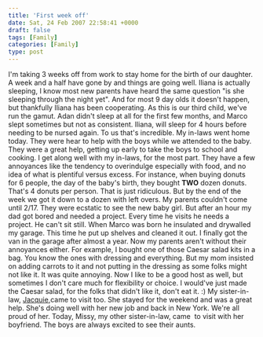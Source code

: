 ```yaml
---
title: 'First week off'
date: Sat, 24 Feb 2007 22:58:41 +0000
draft: false
tags: [Family]
categories: [Family]
type: post
---
```


I'm taking 3 weeks off from work to stay home for the birth of our daughter. A week and a half have gone by and things are going well. Iliana is actually sleeping, I know most new parents have heard the same question "is she sleeping through the night yet". And for most 9 day olds it doesn't happen, but thankfully Iliana has been cooperating. As this is our third child, we've run the gamut. Adan didn't sleep at all for the first few months, and Marco slept sometimes but not as consistent. Iliana, will sleep for 4 hours before needing to be nursed again. To us that's incredible. My in-laws went home today. They were hear to help with the boys while we attended to the baby. They were a great help, getting up early to take the boys to school and cooking. I get along well with my in-laws, for the most part. They have a few annoyances like the tendency to overindulge especially with food, and no idea of what is plentiful versus excess. For instance, when buying donuts for 6 people, the day of the baby's birth, they bought **TWO** dozen donuts. That's 4 donuts per person. That is just ridiculous. But by the end of the week we got it down to a dozen with left overs. My parents couldn't come until 2/17. They were ecstatic to see the new baby girl. But after an hour my dad got bored and needed a project. Every time he visits he needs a project. He can't sit still. When Marco was born he insulated and drywalled my garage. This time he put up shelves and cleaned it out. I finally got the van in the garage after almost a year. Now my parents aren't without their annoyances either. For example, I bought one of those Caesar salad kits in a bag. You know the ones with dressing and everything. But my mom insisted on adding carrots to it and not putting in the dressing as some folks might not like it. It was quite annoying. Now I like to be a good host as well, but sometimes I don't care much for flexibility or choice. I would've just made the Caesar salad, for the folks that didn't like it, don't eat it. :) My sister-in-law, [Jacquie](http://jaxzun14.wordpress.com/),came to visit too. She stayed for the weekend and was a great help. She's doing well with her new job and back in New York. We're all proud of her. Today, Missy, my other sister-in-law, came  to visit with her boyfriend. The boys are always excited to see their aunts.